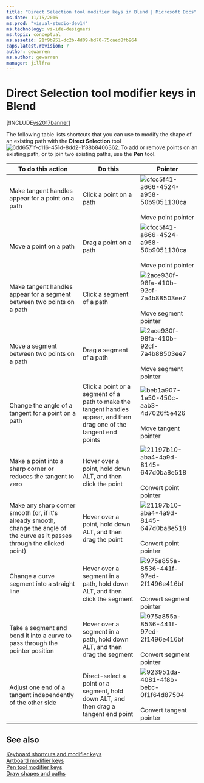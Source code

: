 ```yaml
---
title: "Direct Selection tool modifier keys in Blend | Microsoft Docs"
ms.date: 11/15/2016
ms.prod: "visual-studio-dev14"
ms.technology: vs-ide-designers
ms.topic: conceptual
ms.assetid: 21f9b951-dc2b-4d09-bd70-75caed8fb964
caps.latest.revision: 7
author: gewarren
ms.author: gewarren
manager: jillfra
---
```

# Direct Selection tool modifier keys in Blend
[!INCLUDE[vs2017banner](../includes/vs2017banner.md)]

The following table lists shortcuts that you can use to modify the shape of an existing path with the **Direct Selection** tool ![](../designers/media/6dd6571f-c116-451d-8dd2-1f88b8406362.png "6dd6571f-c116-451d-8dd2-1f88b8406362"). To add or remove points on an existing path, or to join two existing paths, use the **Pen** tool.  
  
|To do this action|Do this|Pointer|  
|-----------------------|-------------|-------------|  
|Make tangent handles appear for a point on a path|Click a point on a path|![](../designers/media/cfcc5f41-a666-4524-a958-50b9051130ca.png "cfcc5f41-a666-4524-a958-50b9051130ca")<br /><br /> Move point pointer|  
|Move a point on a path|Drag a point on a path|![](../designers/media/cfcc5f41-a666-4524-a958-50b9051130ca.png "cfcc5f41-a666-4524-a958-50b9051130ca")<br /><br /> Move point pointer|  
|Make tangent handles appear for a segment between two points on a path|Click a segment of a path|![](../designers/media/2ace930f-98fa-410b-92cf-7a4b88503ee7.png "2ace930f-98fa-410b-92cf-7a4b88503ee7")<br /><br /> Move segment pointer|  
|Move a segment between two points on a path|Drag a segment of a path|![](../designers/media/2ace930f-98fa-410b-92cf-7a4b88503ee7.png "2ace930f-98fa-410b-92cf-7a4b88503ee7")<br /><br /> Move segment pointer|  
|Change the angle of a tangent for a point on a path|Click a point or a segment of a path to make the tangent handles appear, and then drag one of the tangent end points|![](../designers/media/beb1a907-1e50-450c-aab3-4d7026f5e426.png "beb1a907-1e50-450c-aab3-4d7026f5e426")<br /><br /> Move tangent pointer|  
|Make a point into a sharp corner or reduces the tangent to zero|Hover over a point, hold down ALT, and then click the point|![](../designers/media/21197b10-aba4-4a9d-8145-647d0ba8e518.png "21197b10-aba4-4a9d-8145-647d0ba8e518")<br /><br /> Convert point pointer|  
|Make any sharp corner smooth (or, if it's already smooth, change the angle of the curve as it passes through the clicked point)|Hover over a point, hold down ALT, and then drag the point|![](../designers/media/21197b10-aba4-4a9d-8145-647d0ba8e518.png "21197b10-aba4-4a9d-8145-647d0ba8e518")<br /><br /> Convert point pointer|  
|Change a curve segment into a straight line|Hover over a segment in a path, hold down ALT, and then click the segment|![](../designers/media/975a855a-8536-441f-97ed-2f1496e416bf.png "975a855a-8536-441f-97ed-2f1496e416bf")<br /><br /> Convert segment pointer|  
|Take a segment and bend it into a curve to pass through the pointer position|Hover over a segment in a path, hold down ALT, and then drag the segment|![](../designers/media/975a855a-8536-441f-97ed-2f1496e416bf.png "975a855a-8536-441f-97ed-2f1496e416bf")<br /><br /> Convert segment pointer|  
|Adjust one end of a tangent independently of the other side|Direct-select a point or a segment, hold down ALT, and then drag a tangent end point|![](../designers/media/923951da-4081-4f8b-bebc-0f1f64d87504.png "923951da-4081-4f8b-bebc-0f1f64d87504")<br /><br /> Convert tangent pointer|  
  
## See also  
 [Keyboard shortcuts and modifier keys](../designers/keyboard-shortcuts-and-modifier-keys-in-blend.md)   
 [Artboard modifier keys](../designers/artboard-modifier-keys-in-blend.md)   
 [Pen tool modifier keys](../designers/pen-tool-modifier-keys-in-blend.md)   
 [Draw shapes and paths](../designers/draw-shapes-and-paths.md)
